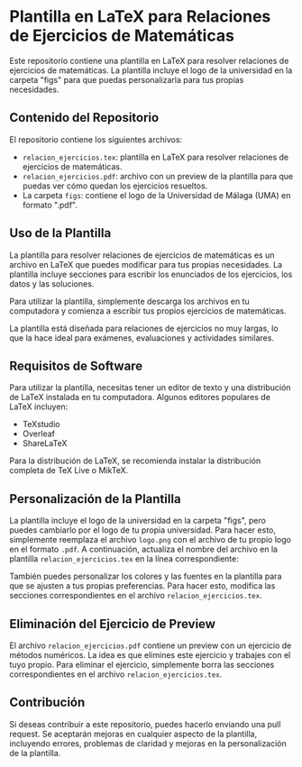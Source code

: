 # Plantilla en LaTeX para Relaciones de Ejercicios de Matemáticas

Este repositorio contiene una plantilla en LaTeX para resolver relaciones de ejercicios de matemáticas. La plantilla incluye el logo de la universidad en la carpeta "figs" para que puedas personalizarla para tus propias necesidades.

## Contenido del Repositorio

El repositorio contiene los siguientes archivos:

- `relacion_ejercicios.tex`: plantilla en LaTeX para resolver relaciones de ejercicios de matemáticas.
- `relacion_ejercicios.pdf`: archivo con un preview de la plantilla para que puedas ver cómo quedan los ejercicios resueltos.
- La carpeta `figs`: contiene el logo de la Universidad de Málaga (UMA) en formato ".pdf".

## Uso de la Plantilla

La plantilla para resolver relaciones de ejercicios de matemáticas es un archivo en LaTeX que puedes modificar para tus propias necesidades. La plantilla incluye secciones para escribir los enunciados de los ejercicios, los datos y las soluciones.

Para utilizar la plantilla, simplemente descarga los archivos en tu computadora y comienza a escribir tus propios ejercicios de matemáticas.

La plantilla está diseñada para relaciones de ejercicios no muy largas, lo que la hace ideal para exámenes, evaluaciones y actividades similares.

## Requisitos de Software

Para utilizar la plantilla, necesitas tener un editor de texto y una distribución de LaTeX instalada en tu computadora. Algunos editores populares de LaTeX incluyen:

- TeXstudio
- Overleaf
- ShareLaTeX

Para la distribución de LaTeX, se recomienda instalar la distribución completa de TeX Live o MikTeX.

## Personalización de la Plantilla

La plantilla incluye el logo de la universidad en la carpeta "figs", pero puedes cambiarlo por el logo de tu propia universidad. Para hacer esto, simplemente reemplaza el archivo `logo.png` con el archivo de tu propio logo en el formato `.pdf`. A continuación, actualiza el nombre del archivo en la plantilla `relacion_ejercicios.tex` en la línea correspondiente:


También puedes personalizar los colores y las fuentes en la plantilla para que se ajusten a tus propias preferencias. Para hacer esto, modifica las secciones correspondientes en el archivo `relacion_ejercicios.tex`.

## Eliminación del Ejercicio de Preview

El archivo `relacion_ejercicios.pdf` contiene un preview con un ejercicio de métodos numéricos. La idea es que elimines este ejercicio y trabajes con el tuyo propio. Para eliminar el ejercicio, simplemente borra las secciones correspondientes en el archivo `relacion_ejercicios.tex`.

## Contribución

Si deseas contribuir a este repositorio, puedes hacerlo enviando una pull request. Se aceptarán mejoras en cualquier aspecto de la plantilla, incluyendo errores, problemas de claridad y mejoras en la personalización de la plantilla.

